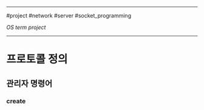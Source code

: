 
---

#project #network #server #socket_programming 

_OS term project_

---

# 프로토콜 정의

## 관리자 명령어

### create

